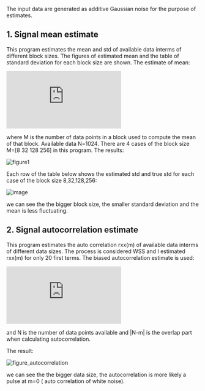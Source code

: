 The input data are generated as additive Gaussian noise for the purpose of estimates.
## 1. Signal mean estimate
This program estimates the mean and std of available data interms of different block sizes. The figures of estimated mean and the table of standard deviation for each block size are shown.
The estimate of mean:

![estimate mean equation](https://latex.codecogs.com/gif.latex?%5Chat%7B%5Cmu%20%7D%3D%5Cfrac%7B1%7D%7BM%7D%5Csum_%7Bm%3D0%7D%5E%7BM-1%7D%7Bx%28m%29%7D)

where M is the number of data points in a block used to compute the mean of that block.
Available data N=1024. There are 4 cases of the block size M=[8 32 128 256] in this program.
The results:

![figure1](https://user-images.githubusercontent.com/42914736/133139551-abd9bb94-8528-4ecd-8e91-ca3c4f9b6704.png)

Each row of the table below shows the estimated std and true std for each case of the block size 8,32,128,256:

![image](https://user-images.githubusercontent.com/42914736/133139741-6ab9335d-fd98-4d88-b38a-7a31445b2b5d.png)

we can see the the bigger block size, the smaller standard deviation and the mean is less fluctuating.

## 2. Signal autocorrelation estimate
This program estimates the auto correlation rxx(m) of available data interms of different data sizes. The process is considered WSS and I estimated rxx(m) for only 20 first terms.
The biased autocorrelation estimate is used: 

![estimate of autocorrelation](https://latex.codecogs.com/gif.latex?%5Chat%7Br%7D_%7Bxx%7D%28m%29%3D%5Cfrac%7B1%7D%7BN%7D%5Csum_%7Bn%3D0%7D%5E%7BN-%7Cm%7C-1%7D%7Bx%28n%29.x%28n&plus;m%29%7D%2C%20where%20%5C%200%20%5Cleqslant%20%7Cm%7C%20%5Cleqslant%20N-1%20%5C)

and N is the number of data points available and |N-m| is the overlap part when calculating autocorrelation. 

The result:

![figure_autocorrelation](https://user-images.githubusercontent.com/42914736/133143746-fb2bfd0d-bfec-4d37-8309-5a275f8b1d82.png)

we can see the the bigger data size, the autocorrelation is more likely a pulse at m=0 ( auto correlation of white noise).
